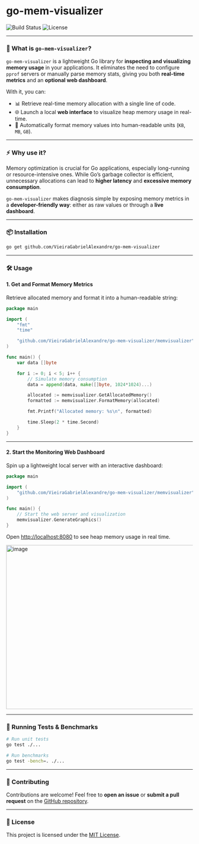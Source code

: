 # go-mem-visualizer

![Build Status](https://img.shields.io/badge/status-stable-blue.svg)
![License](https://img.shields.io/badge/license-MIT-green.svg)

---

### 📖 What is `go-mem-visualizer`?

`go-mem-visualizer` is a lightweight Go library for **inspecting and visualizing memory usage** in your applications.
It eliminates the need to configure `pprof` servers or manually parse memory stats, giving you both **real-time metrics** and an **optional web dashboard**.

With it, you can:

* 📊 Retrieve real-time memory allocation with a single line of code.
* 🌐 Launch a local **web interface** to visualize heap memory usage in real-time.
* 🔎 Automatically format memory values into human-readable units (`KB`, `MB`, `GB`).

---

### ⚡ Why use it?

Memory optimization is crucial for Go applications, especially long-running or resource-intensive ones.
While Go’s garbage collector is efficient, unnecessary allocations can lead to **higher latency** and **excessive memory consumption**.

`go-mem-visualizer` makes diagnosis simple by exposing memory metrics in a **developer-friendly way**: either as raw values or through a **live dashboard**.

---

### 📦 Installation

```bash
go get github.com/VieiraGabrielAlexandre/go-mem-visualizer
```

---

### 🛠 Usage

#### 1. Get and Format Memory Metrics

Retrieve allocated memory and format it into a human-readable string:

```go
package main

import (
    "fmt"
    "time"

    "github.com/VieiraGabrielAlexandre/go-mem-visualizer/memvisualizer"
)

func main() {
    var data []byte

    for i := 0; i < 5; i++ {
        // Simulate memory consumption
        data = append(data, make([]byte, 1024*1024)...)

        allocated := memvisualizer.GetAllocatedMemory()
        formatted := memvisualizer.FormatMemory(allocated)

        fmt.Printf("Allocated memory: %s\n", formatted)

        time.Sleep(2 * time.Second)
    }
}
```

---

#### 2. Start the Monitoring Web Dashboard

Spin up a lightweight local server with an interactive dashboard:

```go
package main

import (
	"github.com/VieiraGabrielAlexandre/go-mem-visualizer/memvisualizer"
)

func main() {
	// Start the web server and visualization
	memvisualizer.GenerateGraphics()
}
```

Open [http://localhost:8080](http://localhost:8080) to see heap memory usage in real time.

<img width="887" height="442" alt="image" src="https://github.com/user-attachments/assets/baf9497c-d599-41c8-ad48-8c0f51389509" />


---

### 🧪 Running Tests & Benchmarks

```bash
# Run unit tests
go test ./...

# Run benchmarks
go test -bench=. ./...
```

---

### 🤝 Contributing

Contributions are welcome!
Feel free to **open an issue** or **submit a pull request** on the [GitHub repository](https://github.com/VieiraGabrielAlexandre/go-mem-visualizer).

---

### 📜 License

This project is licensed under the [MIT License](./LICENSE).
